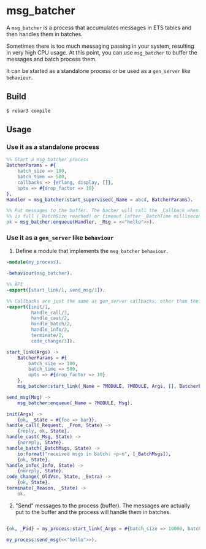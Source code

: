 msg_batcher
=====

A `msg_batcher` is a process that accumulates messages in ETS tables and then
handles them in batches.

Sometimes there is too much messaging passing in your system, resulting in very high CPU usage.
At this point, you can use `msg_batcher` to buffer the messages and batch process them.

It can be started as a standalone process or be used as a `gen_server` like `behaviour`.

Build
-----

    $ rebar3 compile

Usage
-----

### Use it as a standalone process

```erlang
%% Start a msg_batcher process
BatcherParams = #{
    batch_size => 100,
    batch_time => 500,
    callbacks => {erlang, display, []},
    opts => #{drop_factor => 10}
},
Handler = msg_batcher:start_supervised(_Name = abcd, BatcherParams).

%% Put messages to the buffer. The bacher will call the _Callback when the buffer
%% is full (_BatchSize reached) or timeout (after _BatchTime milliseconds).
ok = msg_batcher:enqueue(Handler, _Msg = <<"hello">>).
```

### Use it as a `gen_server` like `behaviour`

1. Define a module that implements the `msg_batcher` `behaviour`.

```erlang
-module(my_process).

-behaviour(msg_batcher).

%% API
-export([start_link/1, send_msg/1]).

%% Callbacks are just the same as gen_server callbacks, other than the handle_batch/2.
-export([init/1,
         handle_call/3,
         handle_cast/2,
         handle_batch/2,
         handle_info/2,
         terminate/2,
         code_change/3]).

start_link(Args) ->
    BatcherParams = #{
        batch_size => 100,
        batch_time => 500,
        opts => #{drop_factor => 10}
    },
    msg_batcher:start_link(_Name = ?MODULE, ?MODULE, Args, [], BatcherParams).

send_msg(Msg) ->
    msg_batcher:enqueue(_Name = ?MODULE, Msg).

init(Args) ->
    {ok, _State = #{foo => bar}}.
handle_call(_Request, _From, State) ->
    {reply, ok, State}.
handle_cast(_Msg, State) ->
    {noreply, State}.
handle_batch(_BatchMsgs, State) ->
    io:format("received msgs in batch: ~p~n", [_BatchMsgs]),
    {ok, State}.
handle_info(_Info, State) ->
    {noreply, State}.
code_change(_OldVsn, State, _Extra) ->
    {ok, State}.
terminate(_Reason, _State) ->
    ok.
```

2. "Send" messages to the process (buffer). The messages are actually put to the buffer
   and the process will handle them in batches.

```erlang

{ok, _Pid} = my_process:start_link(_Args = #{batch_size => 10000, batch_time => 30000}).

my_process:send_msg(<<"hello">>).

```

